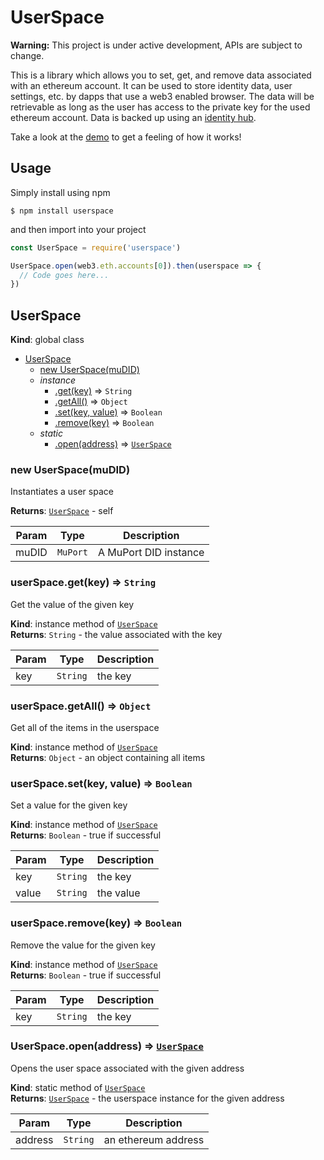 # UserSpace

**Warning:** This project is under active development, APIs are subject to change.

This is a library which allows you to set, get, and remove data associated with an ethereum account. It can be used to store identity data, user settings, etc. by dapps that use a web3 enabled browser. The data will be retrievable as long as the user has access to the private key for the used ethereum account. Data is backed up using an [identity hub](https://github.com/decentralized-identity/hubs/blob/master/explainer.md).

Take a look at the [demo](https://developer.uport.me/userspace/example/) to get a feeling of how it works!

## Usage
Simply install using npm
```
$ npm install userspace
```
and then import into your project
```js
const UserSpace = require('userspace')

UserSpace.open(web3.eth.accounts[0]).then(userspace => {
  // Code goes here...
})
```

<a name="UserSpace"></a>

## UserSpace
**Kind**: global class  

* [UserSpace](#UserSpace)
    * [new UserSpace(muDID)](#new_UserSpace_new)
    * _instance_
        * [.get(key)](#UserSpace+get) ⇒ <code>String</code>
        * [.getAll()](#UserSpace+getAll) ⇒ <code>Object</code>
        * [.set(key, value)](#UserSpace+set) ⇒ <code>Boolean</code>
        * [.remove(key)](#UserSpace+remove) ⇒ <code>Boolean</code>
    * _static_
        * [.open(address)](#UserSpace.open) ⇒ [<code>UserSpace</code>](#UserSpace)

<a name="new_UserSpace_new"></a>

### new UserSpace(muDID)
Instantiates a user space

**Returns**: [<code>UserSpace</code>](#UserSpace) - self  

| Param | Type | Description |
| --- | --- | --- |
| muDID | <code>MuPort</code> | A MuPort DID instance |

<a name="UserSpace+get"></a>

### userSpace.get(key) ⇒ <code>String</code>
Get the value of the given key

**Kind**: instance method of [<code>UserSpace</code>](#UserSpace)  
**Returns**: <code>String</code> - the value associated with the key  

| Param | Type | Description |
| --- | --- | --- |
| key | <code>String</code> | the key |

<a name="UserSpace+getAll"></a>

### userSpace.getAll() ⇒ <code>Object</code>
Get all of the items in the userspace

**Kind**: instance method of [<code>UserSpace</code>](#UserSpace)  
**Returns**: <code>Object</code> - an object containing all items  
<a name="UserSpace+set"></a>

### userSpace.set(key, value) ⇒ <code>Boolean</code>
Set a value for the given key

**Kind**: instance method of [<code>UserSpace</code>](#UserSpace)  
**Returns**: <code>Boolean</code> - true if successful  

| Param | Type | Description |
| --- | --- | --- |
| key | <code>String</code> | the key |
| value | <code>String</code> | the value |

<a name="UserSpace+remove"></a>

### userSpace.remove(key) ⇒ <code>Boolean</code>
Remove the value for the given key

**Kind**: instance method of [<code>UserSpace</code>](#UserSpace)  
**Returns**: <code>Boolean</code> - true if successful  

| Param | Type | Description |
| --- | --- | --- |
| key | <code>String</code> | the key |

<a name="UserSpace.open"></a>

### UserSpace.open(address) ⇒ [<code>UserSpace</code>](#UserSpace)
Opens the user space associated with the given address

**Kind**: static method of [<code>UserSpace</code>](#UserSpace)  
**Returns**: [<code>UserSpace</code>](#UserSpace) - the userspace instance for the given address  

| Param | Type | Description |
| --- | --- | --- |
| address | <code>String</code> | an ethereum address |

